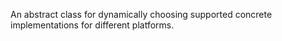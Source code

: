 An abstract class for dynamically choosing supported concrete implementations for different platforms.